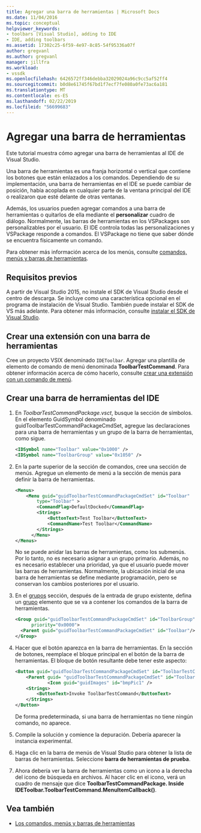 ```yaml
---
title: Agregar una barra de herramientas | Microsoft Docs
ms.date: 11/04/2016
ms.topic: conceptual
helpviewer_keywords:
- toolbars [Visual Studio], adding to IDE
- IDE, adding toolbars
ms.assetid: 17302c25-6f59-4e97-8c85-54f95336a07f
author: gregvanl
ms.author: gregvanl
manager: jillfra
ms.workload:
- vssdk
ms.openlocfilehash: 6426572ff346debba32029024a96c9cc5af52ff4
ms.sourcegitcommit: b0d8e61745f67bd1f7ecf7fe080a0fe73ac6a181
ms.translationtype: MT
ms.contentlocale: es-ES
ms.lasthandoff: 02/22/2019
ms.locfileid: "56699683"
---
```

# <a name="add-a-toolbar"></a>Agregar una barra de herramientas
Este tutorial muestra cómo agregar una barra de herramientas al IDE de Visual Studio.

 Una barra de herramientas es una franja horizontal o vertical que contiene los botones que están enlazados a los comandos. Dependiendo de su implementación, una barra de herramientas en el IDE se puede cambiar de posición, había acoplada en cualquier parte de la ventana principal del IDE o realizaron que esté delante de otras ventanas.

 Además, los usuarios pueden agregar comandos a una barra de herramientas o quitarlos de ella mediante el **personalizar** cuadro de diálogo. Normalmente, las barras de herramientas en los VSPackages son personalizables por el usuario. El IDE controla todas las personalizaciones y VSPackage responde a comandos. El VSPackage no tiene que saber dónde se encuentra físicamente un comando.

 Para obtener más información acerca de los menús, consulte [comandos, menús y barras de herramientas](../extensibility/internals/commands-menus-and-toolbars.md).

## <a name="prerequisites"></a>Requisitos previos
 A partir de Visual Studio 2015, no instale el SDK de Visual Studio desde el centro de descarga. Se incluye como una característica opcional en el programa de instalación de Visual Studio. También puede instalar el SDK de VS más adelante. Para obtener más información, consulte [instalar el SDK de Visual Studio](../extensibility/installing-the-visual-studio-sdk.md).

## <a name="create-an-extension-with-a-toolbar"></a>Crear una extensión con una barra de herramientas
 Cree un proyecto VSIX denominado `IDEToolbar`. Agregar una plantilla de elemento de comando de menú denominada **ToolbarTestCommand**. Para obtener información acerca de cómo hacerlo, consulte [crear una extensión con un comando de menú](../extensibility/creating-an-extension-with-a-menu-command.md).

## <a name="create-a-toolbar-for-the-ide"></a>Crear una barra de herramientas del IDE

1.  En *ToolbarTestCommandPackage.vsct*, busque la sección de símbolos. En el elemento GuidSymbol denominado guidToolbarTestCommandPackageCmdSet, agregue las declaraciones para una barra de herramientas y un grupo de la barra de herramientas, como sigue.

    ```xml
    <IDSymbol name="Toolbar" value="0x1000" />
    <IDSymbol name="ToolbarGroup" value="0x1050" />

    ```

2.  En la parte superior de la sección de comandos, cree una sección de menús. Agregue un elemento de menú a la sección de menús para definir la barra de herramientas.

    ```xml
    <Menus>
        <Menu guid="guidToolbarTestCommandPackageCmdSet" id="Toolbar"
            type="Toolbar" >
            <CommandFlag>DefaultDocked</CommandFlag>
            <Strings>
                <ButtonText>Test Toolbar</ButtonText>
                <CommandName>Test Toolbar</CommandName>
            </Strings>
          </Menu>
    </Menus>
    ```

     No se puede anidar las barras de herramientas, como los submenús. Por lo tanto, no es necesario asignar a un grupo primario. Además, no es necesario establecer una prioridad, ya que el usuario puede mover las barras de herramientas. Normalmente, la ubicación inicial de una barra de herramientas se define mediante programación, pero se conservan los cambios posteriores por el usuario.

3.  En el [grupos](../extensibility/groups-element.md) sección, después de la entrada de grupo existente, defina un [grupo](../extensibility/group-element.md) elemento que se va a contener los comandos de la barra de herramientas.

    ```xml
    <Group guid="guidToolbarTestCommandPackageCmdSet" id="ToolbarGroup"
          priority="0x0000">
      <Parent guid="guidToolbarTestCommandPackageCmdSet" id="Toolbar"/>
    </Group>
    ```

4.  Hacer que el botón aparezca en la barra de herramientas. En la sección de botones, reemplace el bloque principal en el botón de la barra de herramientas. El bloque de botón resultante debe tener este aspecto:

    ```xml
    <Button guid="guidToolbarTestCommandPackageCmdSet" id="ToolbarTestCommandId" priority="0x0100" type="Button">
        <Parent guid= "guidToolbarTestCommandPackageCmdSet" id="ToolbarGroup" />
                <Icon guid="guidImages" id="bmpPic1" />
        <Strings>
            <ButtonText>Invoke ToolbarTestCommand</ButtonText>
        </Strings>
    </Button>
    ```

     De forma predeterminada, si una barra de herramientas no tiene ningún comando, no aparece.

5.  Compile la solución y comience la depuración. Debería aparecer la instancia experimental.

6.  Haga clic en la barra de menús de Visual Studio para obtener la lista de barras de herramientas. Seleccione **barra de herramientas de prueba**.

7.  Ahora debería ver la barra de herramientas como un icono a la derecha del icono de búsqueda en archivos. Al hacer clic en el icono, verá un cuadro de mensaje que dice **ToolbarTestCommandPackage. Inside IDEToolbar.ToolbarTestCommand.MenuItemCallback()**.

## <a name="see-also"></a>Vea también
- [Los comandos, menús y barras de herramientas](../extensibility/internals/commands-menus-and-toolbars.md)